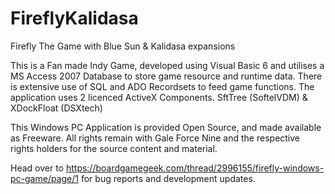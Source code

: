 # FireflyKalidasa
Firefly The Game with Blue Sun &amp; Kalidasa expansions

This is a Fan made Indy Game, developed using Visual Basic 6 and utilises a MS Access 2007 Database to store game resource and runtime data. 
There is extensive use of SQL and ADO Recordsets to feed game functions.
The application uses 2 licenced ActiveX Components. SftTree (SoftelVDM) & XDockFloat (DSXtech)

This Windows PC Application is provided Open Source, and made available as Freeware. All rights remain with Gale Force Nine and the respective rights holders for the source content and material.

Head over to https://boardgamegeek.com/thread/2996155/firefly-windows-pc-game/page/1  for bug reports and development updates.
